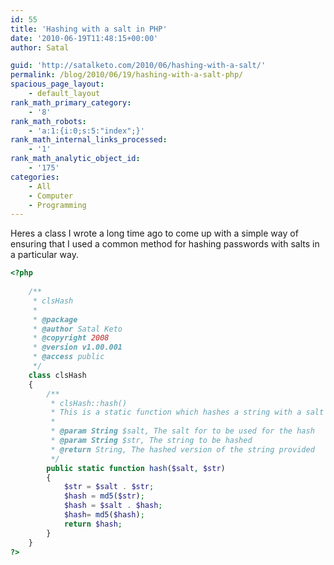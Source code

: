 ```yaml
---
id: 55
title: 'Hashing with a salt in PHP'
date: '2010-06-19T11:48:15+00:00'
author: Satal

guid: 'http://satalketo.com/2010/06/hashing-with-a-salt/'
permalink: /blog/2010/06/19/hashing-with-a-salt-php/
spacious_page_layout:
    - default_layout
rank_math_primary_category:
    - '8'
rank_math_robots:
    - 'a:1:{i:0;s:5:"index";}'
rank_math_internal_links_processed:
    - '1'
rank_math_analytic_object_id:
    - '175'
categories:
    - All
    - Computer
    - Programming
---
```


Heres a class I wrote a long time ago to come up with a simple way of ensuring that I used a common method for hashing passwords with salts in a particular way.

```php
<?php
    
    /**
     * clsHash
     *
     * @package 
     * @author Satal Keto
     * @copyright 2008
     * @version v1.00.001
     * @access public
     */
    class clsHash
    {
        /**
         * clsHash::hash()
         * This is a static function which hashes a string with a salt 
         *
         * @param String $salt, The salt for to be used for the hash
         * @param String $str, The string to be hashed
         * @return String, The hashed version of the string provided
         */
        public static function hash($salt, $str)
        {
            $str = $salt . $str;
            $hash = md5($str);
            $hash = $salt . $hash;
            $hash= md5($hash);
            return $hash;
        }
    }
?>
```
